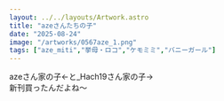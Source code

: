 ```yaml
---
layout: ../../layouts/Artwork.astro
title: "azeさんたちの子"
date: "2025-08-24"
image: "/artworks/0567aze_1.png"
tags: ["aze_miti","挙母・ロコ","ケモミミ","バニーガール"]
---
```


azeさん家の子←と_Hach19さん家の子→  
新刊買ったんだよね～